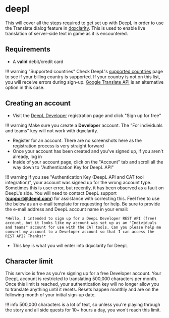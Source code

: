 # deepl

This will cover all the steps required to get set up with DeepL in order to use the Translate dialog feature in [dqxclarity](../../dqxclarity.md). This is used to enable live translation of server-side text in game as it is encountered.

## Requirements

- A **valid** debit/credit card

!!! warning "Supported countries"
    Check DeepL's [supported countries](https://support.deepl.com/hc/en-us/articles/360020016339-DeepL-Pro-is-not-available-in-my-country) page to see if your billing country is supported. If your country is not on this list, you will receive errors during sign-up. [Google Translate API](./google_api.md) is an alternative option in this case.

## Creating an account

- Visit the [DeepL Developer](https://www.deepl.com/pro#developer) registration page and click "Sign up for free"

!!! warning
    Make sure you create a **Developer** account. The "For individuals and teams" key will not work with dqxclarity.

- Register for an account. There are no screenshots here as the registration process is very straight forward
- Once your account has been created and you've signed up, if you aren't already, log in
- Inside of your account page, click on the "Account" tab and scroll all the way down to "Authentication Key for DeepL API"

!!! warning
    If you see "Authentication Key (DeepL API and CAT tool integration)", your account was signed up for the wrong account type. Sometimes this is user error, but recently, it has been observed as a fault on DeepL's side. You will need to contact DeepL support (**support@deepl.com**) for assistance with correcting this. Feel free to use the below as an e-mail template for requesting for help. Be sure to provide the e-mail address and DeepL account name in your email:

    *Hello, I intended to sign up for a DeepL Developer REST API (free) account, but it looks like my account was set up as an "Individuals and teams" account for use with the CAT tools. Can you please help me convert my account to a Developer account so that I can access the REST API? Thanks!*

- This key is what you will enter into dqxclarity for DeepL

## Character limit

This service is free as you're signing up for a free Developer account. Your DeepL account is restricted to translating 500,000 characters per month. Once this limit is reached, your authentication key will no longer allow you to translate anything until it resets. Resets happen monthly and are on the following month of your initial sign-up date.

!!! info
    500,000 characters is a lot of text, so unless you're playing through the story and all side quests for 10+ hours a day, you won't reach this limit.
